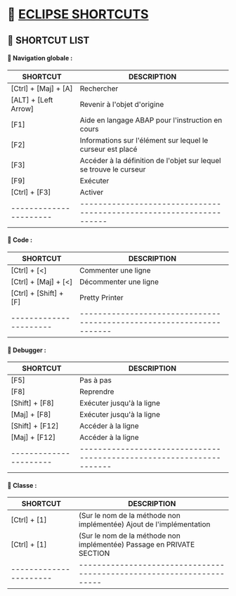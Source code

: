 # 🌸 [ECLIPSE SHORTCUTS](link)

## 🌸 SHORTCUT LIST

#### 💮 **Navigation globale** :

| SHORTCUT               | DESCRIPTION                                                          |
| ---------------------- | -------------------------------------------------------------------- |
| [Ctrl] + [Maj] + [A]   | Rechercher                                                           |
| [ALT] + [Left Arrow]   | Revenir à l'objet d'origine                                          |
| [F1]                   | Aide en langage ABAP pour l'instruction en cours                     |
| [F2]                   | Informations sur l'élément sur lequel le curseur est placé           |
| [F3]                   | Accéder à la définition de l'objet sur lequel se trouve le curseur   |
| [F9]                   | Exécuter                                                             |
| [Ctrl] + [F3]          | Activer                                                              |
| ---------------------- | -------------------------------------------------------------------- |

#### 💮 **Code** :

| SHORTCUT               | DESCRIPTION                                                           |
| ---------------------- | --------------------------------------------------------------------- |
| [Ctrl] + [<]           | Commenter une ligne                                                   |
| [Ctrl] + [Maj] + [<]   | Décommenter une ligne                                                 |
| [Ctrl] + [Shift] + [F] | Pretty Printer                                                        |
| ---------------------- | --------------------------------------------------------------------- |

#### 💮 **Debugger** :

| SHORTCUT               | DESCRIPTION                                                           |
| ---------------------- | --------------------------------------------------------------------- |
| [F5]                   | Pas à pas                                                             |
| [F8]                   | Reprendre                                                             |
| [Shift] + [F8]         | Exécuter jusqu'à la ligne                                             |
| [Maj] + [F8]           | Exécuter jusqu'à la ligne                                             |
| [Shift] + [F12]        | Accéder à la ligne                                                    |
| [Maj] + [F12]          | Accéder à la ligne                                                    |
| ---------------------- | --------------------------------------------------------------------- |

#### 💮 **Classe** :

| SHORTCUT               | DESCRIPTION                                                           |
| ---------------------- | --------------------------------------------------------------------- |
| [Ctrl] + [1]           | (Sur le nom de la méthode non implémentée) Ajout de l'implémentation  |
| [Ctrl] + [1]           | (Sur le nom de la méthode non implémentée) Passage en PRIVATE SECTION |
| ---------------------- | --------------------------------------------------------------------- |
